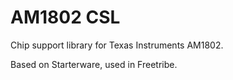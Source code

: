 # AM1802 CSL

Chip support library for Texas Instruments AM1802.

Based on Starterware, used in Freetribe.
